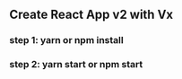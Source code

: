 ## Create React App v2 with Vx

### step 1: yarn or npm install
### step 2: yarn start or npm start
